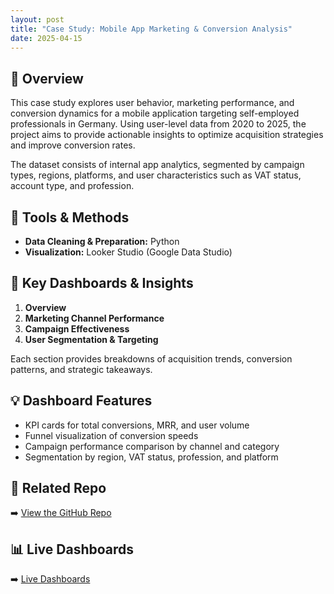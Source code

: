 ```yaml
---
layout: post
title: "Case Study: Mobile App Marketing & Conversion Analysis"
date: 2025-04-15
---
```


## 📌 Overview
This case study explores user behavior, marketing performance, and conversion dynamics for a mobile application targeting self-employed professionals in Germany. Using user-level data from 2020 to 2025, the project aims to provide actionable insights to optimize acquisition strategies and improve conversion rates.

The dataset consists of internal app analytics, segmented by campaign types, regions, platforms, and user characteristics such as VAT status, account type, and profession.

## 🔧 Tools & Methods
- **Data Cleaning & Preparation:** Python
- **Visualization:** Looker Studio (Google Data Studio)

## 🎯 Key Dashboards & Insights

1. **Overview**
2. **Marketing Channel Performance**
3. **Campaign Effectiveness**
4. **User Segmentation & Targeting**

Each section provides breakdowns of acquisition trends, conversion patterns, and strategic takeaways.

## 💡 Dashboard Features

- KPI cards for total conversions, MRR, and user volume  
- Funnel visualization of conversion speeds  
- Campaign performance comparison by channel and category  
- Segmentation by region, VAT status, profession, and platform  

## 🔗 Related Repo

➡️ [View the GitHub Repo](https://github.com/dtbkhanh/Data-Analytics-and-Reports)

## 📊 Live Dashboards

➡️ [Live Dashboards](https://lookerstudio.google.com/u/0/reporting/8959b791-5c18-4a12-8986-2f58b882b980/page/eleFF)  
